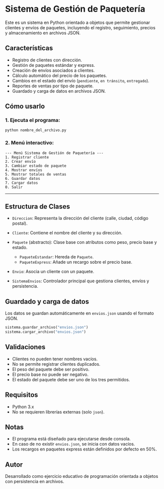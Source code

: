

# Sistema de Gestión de Paquetería

Este es un sistema en Python orientado a objetos que permite gestionar clientes y envíos de paquetes, incluyendo el registro, seguimiento, precios y almacenamiento en archivos JSON.



## Características

* Registro de clientes con dirección.
* Gestión de paquetes estándar y express.
* Creación de envíos asociados a clientes.
* Cálculo automático del precio de los paquetes.
* Cambios en el estado del envío (`pendiente`, `en tránsito`, `entregado`).
* Reportes de ventas por tipo de paquete.
* Guardado y carga de datos en archivos JSON.



## Cómo usarlo

### 1. Ejecuta el programa:

```bash
python nombre_del_archivo.py
```

### 2. Menú interactivo:

```
--- Menú Sistema de Gestión de Paquetería ---
1. Registrar cliente
2. Crear envío
3. Cambiar estado de paquete
4. Mostrar envíos
5. Mostrar totales de ventas
6. Guardar datos
7. Cargar datos
0. Salir
```

---

## Estructura de Clases

* `Direccion`: Representa la dirección del cliente (calle, ciudad, código postal).
* `Cliente`: Contiene el nombre del cliente y su dirección.
* `Paquete` (abstracto): Clase base con atributos como peso, precio base y estado.

  * `PaqueteEstandar`: Hereda de `Paquete`.
  * `PaqueteExpress`: Añade un recargo sobre el precio base.
* `Envio`: Asocia un cliente con un paquete.
* `SistemaEnvios`: Controlador principal que gestiona clientes, envíos y persistencia.



## Guardado y carga de datos

Los datos se guardan automáticamente en `envios.json` usando el formato JSON.

```python
sistema.guardar_archivo("envios.json")
sistema.cargar_archivo("envios.json")
```



## Validaciones

* Clientes no pueden tener nombres vacíos.
* No se permite registrar clientes duplicados.
* El peso del paquete debe ser positivo.
* El precio base no puede ser negativo.
* El estado del paquete debe ser uno de los tres permitidos.



## Requisitos

* Python 3.x
* No se requieren librerías externas (solo `json`).



## Notas

* El programa está diseñado para ejecutarse desde consola.
* En caso de no existir `envios.json`, se inicia con datos vacíos.
* Los recargos en paquetes express están definidos por defecto en 50%.



## Autor

Desarrollado como ejercicio educativo de programación orientada a objetos con persistencia en archivos.

